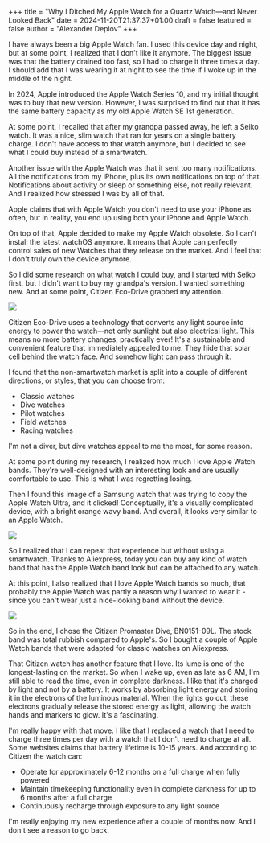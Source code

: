 +++
title = "Why I Ditched My Apple Watch for a Quartz Watch—and Never Looked Back"
date = 2024-11-20T21:37:37+01:00
draft = false
featured = false
author = "Alexander Deplov"
+++

I have always been a big Apple Watch fan. I used this device day and night, but at some point, I realized that I don't like it anymore. The biggest issue was that the battery drained too fast, so I had to charge it three times a day. I should add that I was wearing it at night to see the time if I woke up in the middle of the night.

In 2024, Apple introduced the Apple Watch Series 10, and my initial thought was to buy that new version. However, I was surprised to find out that it has the same battery capacity as my old Apple Watch SE 1st generation. 

At some point, I recalled that after my grandpa passed away, he left a Seiko watch. It was a nice, slim watch that ran for years on a single battery charge. I don't have access to that watch anymore, but I decided to see what I could buy instead of a smartwatch.

Another issue with the Apple Watch was that it sent too many notifications. All the notifications from my iPhone, plus its own notifications on top of that. Notifications about activity or sleep or something else, not really relevant. And I realized how stressed I was by all of that. 

Apple claims that with Apple Watch you don't need to use your iPhone as often, but in reality, you end up using both your iPhone and Apple Watch.

On top of that, Apple decided to make my Apple Watch obsolete. So I can't install the latest watchOS anymore. It means that Apple can perfectly control sales of new Watches that they release on the market. And I feel that I don't truly own the device anymore. 

So I did some research on what watch I could buy, and I started with Seiko first, but I didn't want to buy my grandpa's version. I wanted something new. And at some point, Citizen Eco-Drive grabbed my attention. 

![](images/2.webp)

Citizen Eco-Drive uses a technology that converts any light source into energy to power the watch—not only sunlight but also electrical light. This means no more battery changes, practically ever! It's a sustainable and convenient feature that immediately appealed to me. They hide that 
solar cell behind the watch face. And somehow light can pass through it.

I found that the non-smartwatch market is split into a couple of different directions, or styles, that you can choose from:

- Classic watches
- Dive watches
- Pilot watches
- Field watches
- Racing watches

I'm not a diver, but dive watches appeal to me the most, for some reason. 

At some point during my research, I realized how much I love Apple Watch bands. They're well-designed with an interesting look and are usually comfortable to use. This is what I was regretting losing. 

Then I found this image of a Samsung watch that was trying to copy the Apple Watch Ultra, and it clicked! Conceptually, it's a visually complicated device, with a bright orange wavy band. And overall, it looks very similar to an Apple Watch.

![](images/1.webp)

So I realized that I can repeat that experience but without using a smartwatch. Thanks to Aliexpress, today you can buy any kind of watch band that has the Apple Watch band look but can be attached to any watch.

At this point, I also realized that I love Apple Watch bands so much, that probably the Apple Watch was partly a reason why I wanted to wear it - since you can't wear just a nice-looking band without the device.

![](images/3.webp)

So in the end, I chose the Citizen Promaster Dive, BN0151-09L. The stock band was total rubbish compared to Apple's. So I bought a couple of Apple Watch bands that were adapted for classic watches on Aliexpress. 

That Citizen watch has another feature that I love. Its lume is one of the longest-lasting on the market. So when I wake up, even as late as 6 AM, I'm still able to read the time, even in complete darkness. I like that it's charged by light and not by a battery. It works by absorbing light energy and storing it in the electrons of the luminous material. When the lights go out, these electrons gradually release the stored energy as light, allowing the watch hands and markers to glow. It's a fascinating.

I'm really happy with that move. I like that I replaced a watch that I need to charge three times per day with a watch that I don't need to charge at all. Some websites claims that battery lifetime is 10-15 years. And according to Citizen the watch can:
- Operate for approximately 6-12 months on a full charge when fully powered
- Maintain timekeeping functionality even in complete darkness for up to 6 months after a full charge
- Continuously recharge through exposure to any light source 

I'm really enjoying my new experience after a couple of months now. And I don't see a reason to go back.


